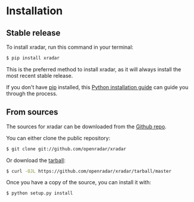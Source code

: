 # Installation

## Stable release

To install xradar, run this command in your terminal:

```bash
$ pip install xradar
```

This is the preferred method to install xradar, as it will always install the most recent stable release.

If you don't have [pip](https://pip.pypa.io) installed, this [Python installation guide](http://docs.python-guide.org/en/latest/starting/installation/) can guide
you through the process.

## From sources

The sources for xradar can be downloaded from the [Github repo](https://github.com/openradar/xradar).

You can either clone the public repository:

```bash
$ git clone git://github.com/openradar/xradar
```

Or download the [tarball](https://github.com/openradar/xradar/tarball/master):

```bash
$ curl -OJL https://github.com/openradar/xradar/tarball/master
```

Once you have a copy of the source, you can install it with:

```bash
$ python setup.py install
```
